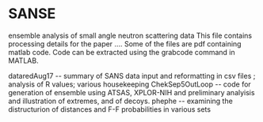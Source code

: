 # SANSE
ensemble analysis of small angle neutron scattering data
This file contains processing details for the paper ....
Some of the files are pdf containing matlab code.  Code can be extracted using the grabcode command in MATLAB. 

dataredAug17 -- summary of SANS data input and reformatting in csv files ; analysis of  R values; various housekeeping
ChekSep5OutLoop -- code for generation of ensemble using ATSAS, XPLOR-NIH and preliminary analyisis and illustration of extremes, and of decoys. 
phephe -- examining the distructurion of distances and F-F probabilities in various sets 
